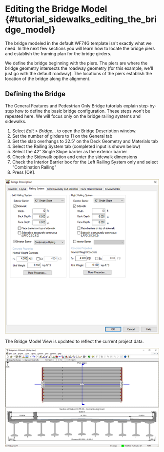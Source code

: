 Editing the Bridge Model {#tutorial_sidewalks_editing_the_bridge_model}
============
The bridge modeled in the default WF74G template isn't exactly what we need. In the next few sections you will learn how to locate the bridge piers and establish the framing plan for the bridge girders.

We define the bridge beginning with the piers. The piers are where the bridge geometry intersects the roadway geometry (for this example, we'll just go with the default roadway). The locations of the piers establish the location of the bridge along the alignment.

Defining the Bridge
---------------------
The General Features and Pedestrian Only Bridge tutorials explain step-by-step how to define the basic bridge configuration. These steps won't be repeated here. We will focus only on the bridge railing systems and sidewalks.

1. Select *Edit > Bridge...* to open the Bridge Description window.
2. Set the number of girders to 11 on the General tab
3. Set the slab overhangs to 32.5' on the Deck Geometry and Materials tab
4. Select the Railing System tab (completed input is shown below)
5. Select the 42" Single Slope barrier as the exterior barrier
6. Check the Sidewalk option and enter the sidewalk dimensions
7. Check the Interior Barrier box for the Left Railing System only and select "Combination Railing"
8. Press [OK].

![](Tutorial_Sidewalks_Railing_System_Input.png)

The Bridge Model View is updated to reflect the current project data. 

![](Tutorial_Sidewalks_Bridge_Model_View.png)



